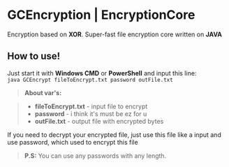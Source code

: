 GCEncryption | EncryptionCore
=============================
Encryption based on **XOR**. Super-fast file encryption core written on **JAVA**

How to use!
-------------
Just start it with **Windows CMD** or **PowerShell** and input this line:<br>
`java GCEncrypt fileToEncrypt.txt password outFile.txt`
> **About var's:**

> - **fileToEncrypt.txt** - input file to encrypt
> - **password** - i think it's must be ez for u
> - **outFile.txt** - output file with encrypted bytes

If you need to decrypt your encrypted file, just use this file like a input and use password, which used to encrypt this file

> **P.S:** You can use any passwords with any length.
